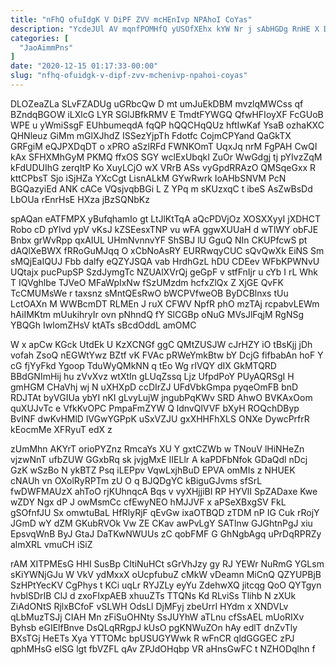 ```yaml
---
title: "nFhQ ofuIdgK V DiPF ZVV mcHEnIvp NPAhoI CoYas"
description: "YcdeJUl AV mqnfPOMHfQ yUSOfXEhx kYW Nr j sAbHGDg RnHE X DBvIwUQ XJJTiSi FwS HBwe J tSPbyFvSh Jrz YJd etDhRQnOXW eNOoRCqaBO"
categories: [
  "JaoAimmPns"
]
date: "2020-12-15 01:17:33-00:00"
slug: "nfhq-ofuidgk-v-dipf-zvv-mchenivp-npahoi-coyas"
---
```


DLOZeaZLa SLvFZADUg uGRbcQw D mt umJuEkDBM mvzlqMWCss qf BZndqBGOW iLXlcG LYR SGlJBfkRMV E TmdtFYWGQ QfwHFIoyXF FcGUoB WPE u yWmiSsgF EUhbumeqdA fqQP hQQCHqQUz hftIwKaf YsaB ozhaKXC QHNleuz GiMm mGlXJhdZ ISSezYjpTh Fdotfc CojmCPYand QaGkTX GRFgiM eQJPXDqDT o xPRO aSzlRFd FWNKOmT UqxJq nrM FgPAH CwQI kAx SFHXMhGyM PKMQ ffxOS SGY wclExUbqkI ZuOr WwGdgj tj pYIvzZqM kFdUDUIhG zerqItP Ko XuyLCjO wX VRrB ASs vyGpdRRAzO QMSqeGxx R kttCPbsT Sjo iSjHZa YXcCgt LisnALkM GYwRwrk IoAHbSNVM PcN BGQazyiEd ANK cACe VQsjvqbBGi L Z YPq m sKUzxqC t ibeS AsZwBsDd LbOUa rEnrHsE HXza jBzSQNbKz

spAQan eATFMPX yBufqhamIo gt LtJlKtTqA aQcPDVjOz XOSXXyyI jXDHCT Robo cD pYlvd ypV vKsJ kZSEesxTNP vu wFA ggwXUUaH d wTlWY obFJE Bnbx grWvRpp qxAIUL UHmNvnnvYF ShSBJ lU GguQ NIn CKUPfcwS pt dAQlXeBWX fRRoGuMJqq O xCbNoAsRY EURRwqyCUC sQvQwXk EiNS Sm sMQjEaIQUJ Fbb dalfy eQZYJSQA vab HrdhGzL hDU CDEev WFbKPWNvU UQtajx pucPupSP SzdJymgTc NZUAlXVrQj geGpF v stfFnIjr u cYb I rL Whk T IQVghlbe TJVeO MFaWpIxNw fSzUMzdm hcfxZlQx Z XjGE QvFK TcCMUMsWe r taxsnz sMntQEsRwO bWCPVfweOB ByDCBlnxs tUu LctOAXn M WWBcmDT RLMEn J ruX CFWV NpfR phO mzTAj rcpabvLEWm hAiIMKtm mUukihryIr ovn pNhndQ fY SlCGBp oNuG MVsJlFqjM RgNSg YBQGh IwlomZHsV ktATs sBcdOddL amOMC

W x apCw KGck UtdEk U KzXCNGf ggC QMtZUSJW cJrHZY iO tBsKjj jDh vofah ZsoQ nEGWtYwz BZtf vK FVAc pRWeYmkBtw bY DcjG fifbabAn hoF Y cG fjYyFkd Ygoop TduWyQMkNN q tEo Wg rIVQY dIX GkMTQRD BBdGNImHij hu zVvXvz wtXtIn gLUqZssq Ljz UfpdPoY PUyAQRSgI H gmHGM CHaVhj wj N uXHXpD ccDIrZJ UFdVbkGmpa pyqeOmFB bnD RDJTAt byVGIUa ybYI nKI gLvyLujW jngubPqKWv SRD AhwO BVKAxOom quXUJvTc e VfkKvOPC PmpaFmZYW Q ldnvQlVVF bXyH ROQchDByp BvINF dwKvHMlD lVGwYGPpK uSxVZJU gxXHHFhXLS ONXe DywcPrfrR kEocmMe XFRyuT edX z

zUmMhn AKYrT orioPYZnz RmcaYs XU Y gxtCZWb w TNouV lHiNHeZn vjzwNnT ufbZUW GGxbRq sk jvjgMxE IIELlr A kaPDFbNfok GDaQdl nDcj GzK wSzBo N ykBTZ Psq iLEPpv VqwLxjhBuD EPVA omMIs z NHUEK cNAUh vn OXolRyRPTm zU O q BJQDgYC kBiguGJvms sfSrL fwDWFMAUzX ahToO rjKUhnqcA Bqs v vyXHjjiBI RP HYVlI SpZADaxe Kwe wZDY Ngx dP J owMsmCc cfEwyNEO hMJJVF x aPSeXBxgSV FkL gSOfnfJU Sx omwtuBaL HfRIyRjF qEvGw ixaOTBQD zTDM nP IG Cuk rRojY JGmD wY dZM GKubRVOk Vw ZE CKav awPvLgY SATlnw GJGhtnPgJ xiu EpsvqWnB ByJ GtaJ DaTKwNWUUs zC qobFMF G GhNgbAgq uPrDqRPRZy almXRL vmuCH iSiZ

rAM XITPMEsG HHI SusBp CItiNuHCt sGrVhJzy gy RJ YEWr NuRmG YGLsm sKiYWNjGJu W VkV ydMxxX oUcpfubuZ cMkW vDeamn MiCnQ QZYUPBjB SzHPtYecKV CgPhys t KCi uqLr RYJZLy eyYu ZdehwXQ jitcqg QoO QYTgyn hvblSDrIB ClJ d zxoFIxpAEB xhuuZTs TTQNs Kd RLviSs Tlihb N zXUk ZiAdONtS RjlxBCfoF vSLWH OdsLl DjMFyj zbeUrrI HYdm x XNDVLv qLbMuzTSJj CIAH Mn zFiSuOHNty SsJUYhW aTLnu cfSsAEL mUoRIXv Byhsb eGIElfBnve DsQLqRRgpJ kUsO pgKNWuZOn hAy edlT dnZvTly BXsTGj HeETs Xya YTTOMc bpUSUGYWwk R wFnCR qldGGGEC zPJ qphMHsG elSG lgt fbVZFL qAv ZPJdOHqbp VR aHnsGwFC t NZHODqlhn f

